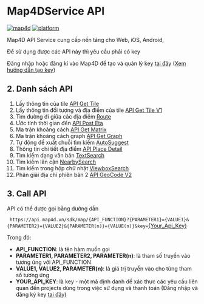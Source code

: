 # Map4DService API
[![map4d](https://img.shields.io/badge/map4d-service-orange)](https://map4d.vn/)
[![platform](https://img.shields.io/badge/platform-api-blueviolet.svg)](https://map4d.vn/)

Map4D API Service cung cấp nền tảng cho Web, iOS, Android,

Để sử dụng được các API này thì yêu cầu phải có key 

Đăng nhập hoặc đăng kí vào Map4D để tạo và quản lý key [tại đây](https://map.map4d.vn/) ([Xem hướng dẫn tạo key](addkey.md))


## 2. Danh sách API
1. Lấy thông tin của tile [API Get Tile](api_tile_info.md)
2. Lấy thông tin đối tượng và địa điểm của tile [API Get Tile V1](api_tile_info_object_location.md)
3. Tìm đường đi giữa các địa điểm [Route](api_route.md)
4. Ước tính thời gian đến [API Post Eta](api_eta.md)
5. Ma trận khoảng cách [API Get Matrix](api_matrix.md)
6. Ma trận khoảng cách graph [API Get Graph](api_graph.md)
7. Tự động đề xuất chuỗi tìm kiếm [AutoSuggest](api_autosuggest.md)
8. Thông tin chi tiết địa điểm [API Place Detail](api_place_detail.md)
9. Tìm kiếm dạng văn bản [TextSearch](api_text_search.md)
10. Tìm kiếm lân cận [NearbySearch](api_nearby_search.md)
11. Tìm kiếm trong hộp chữ nhật [ViewboxSearch](api_viewbox_search.md)
12. Phân giải địa chỉ phiên bản 2 [API GeoCode V2](api_geocode_v2.md)


## 3. Call API
API có thể được gọi bằng đường dẫn

`
https://api.map4d.vn/sdk/map/{API_FUNCTION}?{PARAMETER1}={VALUE1}&{PARAMETER2}={VALUE2}&{PARAMETER(n)}={VALUE(n)}&key=`[{Your_Api_Key}](https://map.map4d.vn/user/my-access-key/add) 

Trong đó:
- **API_FUNCTION**: là tên hàm muốn gọi
- **PARAMETER1, PARAMETER2, PARAMETER(n)**: là tham số truyền vào tương ứng với API_FUNCTION
- **VALUE1, VALUE2, PARAMETER(n)**: là giá trị truyền vào cho từng tham số tương ứng
- **YOUR_API_KEY**: là key - một mã định danh để xác thực các yêu cầu liên quan đến projects dùng trong việc sử dụng và thanh toán (Đăng nhập và đăng ký key [tại đây](https://map.map4d.vn/user/my-access-key/add))